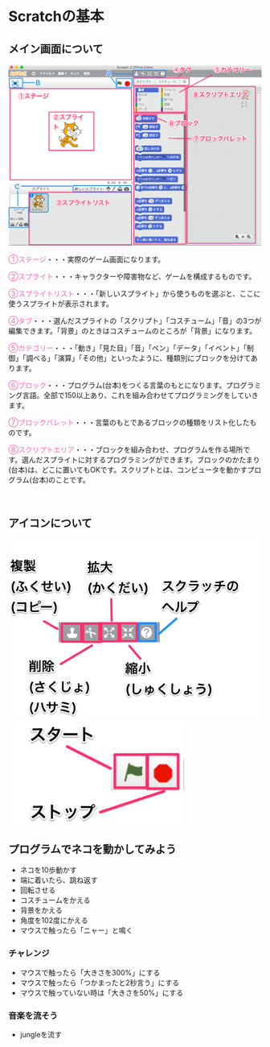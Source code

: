 # Scratchの基本

## メイン画面について

<img src="../img/scratch_01.png" width="1000px">

<font color="HotPink">①ステージ</font>・・・実際のゲーム画面になります。

<font color="HotPink">②スプライト</font>・・・キャラクターや障害物など、ゲームを構成するものです。

<font color="HotPink">③スプライトリスト</font>・・・「新しいスプライト」から使うものを選ぶと、ここに使うスプライトが表示されます。

<font color="HotPink">④タブ</font>・・・選んだスプライトの「スクリプト」「コスチューム」「音」の3つが編集できます。「背景」のときはコスチュームのところが「背景」になります。

<font color="HotPink">⑤カテゴリー</font>・・・「動き」「見た目」「音」「ペン」「データ」「イベント」「制御」「調べる」「演算」「その他」といったように、種類別にブロックを分けてあります。

<font color="HotPink">⑥ブロック</font>・・・プログラム(台本)をつくる言葉のもとになります。プログラミング言語。全部で150以上あり、これを組み合わせてプログラミングをしていきます。

<font color="HotPink">⑦ブロックパレット</font>・・・言葉のもとであるブロックの種類をリスト化したものです。

<font color="HotPink">⑧スクリプトエリア</font>・・・ブロックを組み合わせ、プログラムを作る場所です。選んだスプライトに対するプログラミングができます。ブロックのかたまり(台本)は、どこに置いてもOKです。スクリプトとは、コンピュータを動かすプログラム(台本)のことです。

<!--
<font color="HotPink">⑨バックパック</font>・・・何個ものスプライトに同じ命令をするとき、ここにつくった「台本」を入れておくと、コピーして使うことができます。プログラムの保管場所です。
-->

<br>

## アイコンについて

<img src="../img/scratch_02.png" width="500px">

<img src="../img/scratch_03.png" width="350px">

<br>

## プログラムでネコを動かしてみよう

- ネコを10歩動かす
- 端に着いたら、跳ね返す
- 回転させる
- コスチュームをかえる
- 背景をかえる
- 角度を102度にかえる
- マウスで触ったら「ニャー」と鳴く

### チャレンジ

- マウスで触ったら「大きさを300%」にする
- マウスで触ったら「つかまったと2秒言う」にする
- マウスで触っていない時は「大きさを50%」にする


### 音楽を流そう

- jungleを流す
